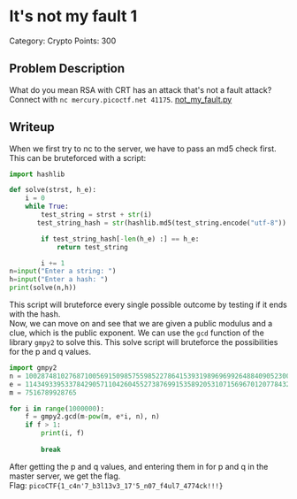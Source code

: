 # It's not my fault 1
Category: Crypto
Points: 300
## Problem Description
What do you mean RSA with CRT has an attack that's not a fault attack? Connect with `nc mercury.picoctf.net 41175`. [not_my_fault.py](https://mercury.picoctf.net/static/caa819502b5c603aa2873e71ee070db0/not_my_fault.py)
## Writeup
When we first try to nc to the server, we have to pass an md5 check first. This can be bruteforced with a script:
```python                                  
import hashlib

def solve(strst, h_e):
    i = 0
    while True:
        test_string = strst + str(i)
       test_string_hash = str(hashlib.md5(test_string.encode("utf-8")).hexdigest())

        if test_string_hash[-len(h_e) :] == h_e:
            return test_string

        i += 1
n=input("Enter a string: ")
h=input("Enter a hash: ")
print(solve(n,h))
```
This script will bruteforce every single possible outcome by testing if it ends with the hash.<br>
Now, we can move on and see that we are given a public modulus and a clue, which is the public exponent. We can use the `gcd` function of the library `gmpy2` to solve this. This solve script will bruteforce the possibilities for the p and q values. <br>
```python
import gmpy2
n = 100287481027687100569150985755985227864153931989696992648840905230091804>
e = 114349339533784290571104260455273876991535892053107156967012077843296179>
m = 7516789928765

for i in range(1000000):
    f = gmpy2.gcd(m-pow(m, e*i, n), n)
    if f > 1:
        print(i, f)
        
        break
```
After getting the p and q values, and entering them in for p and q in the master server, we get the flag.
<br>Flag: `picoCTF{1_c4n'7_b3l13v3_17'5_n07_f4ul7_4774ck!!!}`
